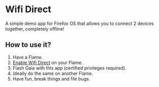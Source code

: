 # Wifi Direct

A simple demo app for Firefox OS that allows you to connect 2 devices together,
completely offline!

## How to use it?

1. Have a Flame.
2. [Enable Wifi Direct](https://gist.github.com/justindarc/1d88d7d14e3264e8a666) on your Flame.
3. Flash Gaia with this app (certified privileges required).
4. Ideally do the same on another Flame.
5. Have fun, break things and file bugs.
